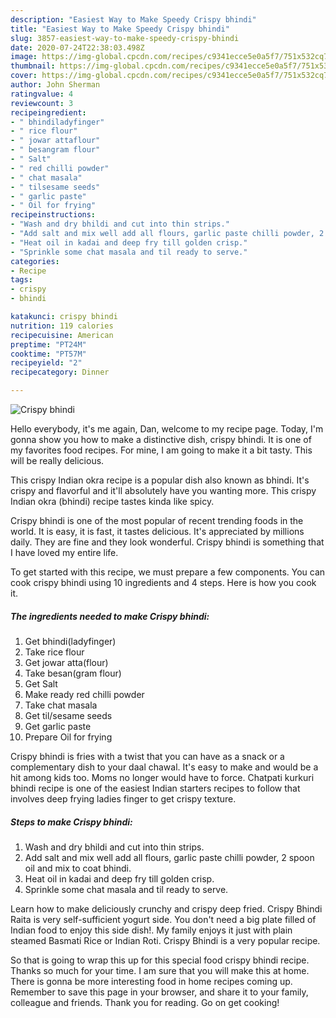 ```yaml
---
description: "Easiest Way to Make Speedy Crispy bhindi"
title: "Easiest Way to Make Speedy Crispy bhindi"
slug: 3857-easiest-way-to-make-speedy-crispy-bhindi
date: 2020-07-24T22:38:03.498Z
image: https://img-global.cpcdn.com/recipes/c9341ecce5e0a5f7/751x532cq70/crispy-bhindi-recipe-main-photo.jpg
thumbnail: https://img-global.cpcdn.com/recipes/c9341ecce5e0a5f7/751x532cq70/crispy-bhindi-recipe-main-photo.jpg
cover: https://img-global.cpcdn.com/recipes/c9341ecce5e0a5f7/751x532cq70/crispy-bhindi-recipe-main-photo.jpg
author: John Sherman
ratingvalue: 4
reviewcount: 3
recipeingredient:
- " bhindiladyfinger"
- " rice flour"
- " jowar attaflour"
- " besangram flour"
- " Salt"
- " red chilli powder"
- " chat masala"
- " tilsesame seeds"
- " garlic paste"
- " Oil for frying"
recipeinstructions:
- "Wash and dry bhildi and cut into thin strips."
- "Add salt and mix well add all flours, garlic paste chilli powder, 2 spoon oil and mix to coat bhindi."
- "Heat oil in kadai and deep fry till golden crisp."
- "Sprinkle some chat masala and til ready to serve."
categories:
- Recipe
tags:
- crispy
- bhindi

katakunci: crispy bhindi 
nutrition: 119 calories
recipecuisine: American
preptime: "PT24M"
cooktime: "PT57M"
recipeyield: "2"
recipecategory: Dinner

---
```



![Crispy bhindi](https://img-global.cpcdn.com/recipes/c9341ecce5e0a5f7/751x532cq70/crispy-bhindi-recipe-main-photo.jpg)

Hello everybody, it's me again, Dan, welcome to my recipe page. Today, I'm gonna show you how to make a distinctive dish, crispy bhindi. It is one of my favorites food recipes. For mine, I am going to make it a bit tasty. This will be really delicious.

This crispy Indian okra recipe is a popular dish also known as bhindi. It&#39;s crispy and flavorful and it&#39;ll absolutely have you wanting more. This crispy Indian okra (bhindi) recipe tastes kinda like spicy.

Crispy bhindi is one of the most popular of recent trending foods in the world. It is easy, it is fast, it tastes delicious. It's appreciated by millions daily. They are fine and they look wonderful. Crispy bhindi is something that I have loved my entire life.


To get started with this recipe, we must prepare a few components. You can cook crispy bhindi using 10 ingredients and 4 steps. Here is how you cook it.

<!--inarticleads1-->

##### The ingredients needed to make Crispy bhindi:

1. Get  bhindi(ladyfinger)
1. Take  rice flour
1. Get  jowar atta(flour)
1. Take  besan(gram flour)
1. Get  Salt
1. Make ready  red chilli powder
1. Take  chat masala
1. Get  til/sesame seeds
1. Get  garlic paste
1. Prepare  Oil for frying


Crispy bhindi is fries with a twist that you can have as a snack or a complementary dish to your daal chawal. It&#39;s easy to make and would be a hit among kids too. Moms no longer would have to force. Chatpati kurkuri bhindi recipe is one of the easiest Indian starters recipes to follow that involves deep frying ladies finger to get crispy texture. 

<!--inarticleads2-->

##### Steps to make Crispy bhindi:

1. Wash and dry bhildi and cut into thin strips.
1. Add salt and mix well add all flours, garlic paste chilli powder, 2 spoon oil and mix to coat bhindi.
1. Heat oil in kadai and deep fry till golden crisp.
1. Sprinkle some chat masala and til ready to serve.


Learn how to make deliciously crunchy and crispy deep fried. Crispy Bhindi Raita is very self-sufficient yogurt side. You don&#39;t need a big plate filled of Indian food to enjoy this side dish!. My family enjoys it just with plain steamed Basmati Rice or Indian Roti. Crispy Bhindi is a very popular recipe. 

So that is going to wrap this up for this special food crispy bhindi recipe. Thanks so much for your time. I am sure that you will make this at home. There is gonna be more interesting food in home recipes coming up. Remember to save this page in your browser, and share it to your family, colleague and friends. Thank you for reading. Go on get cooking!
